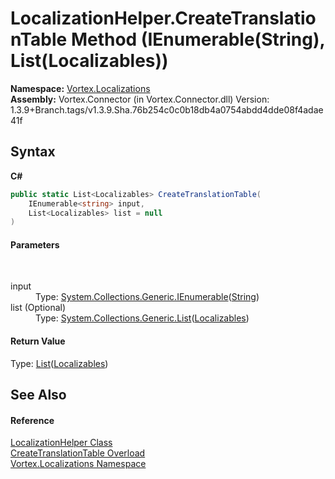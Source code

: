 # LocalizationHelper.CreateTranslationTable Method (IEnumerable(String), List(Localizables))
 

**Namespace:**&nbsp;<a href="N_Vortex_Localizations.md">Vortex.Localizations</a><br />**Assembly:**&nbsp;Vortex.Connector (in Vortex.Connector.dll) Version: 1.3.9+Branch.tags/v1.3.9.Sha.76b254c0c0b18db4a0754abdd4dde08f4adae41f

## Syntax

**C#**<br />
``` C#
public static List<Localizables> CreateTranslationTable(
	IEnumerable<string> input,
	List<Localizables> list = null
)
```


#### Parameters
&nbsp;<dl><dt>input</dt><dd>Type: <a href="https://docs.microsoft.com/dotnet/api/system.collections.generic.ienumerable-1" target="_blank">System.Collections.Generic.IEnumerable</a>(<a href="https://docs.microsoft.com/dotnet/api/system.string" target="_blank">String</a>)<br /></dd><dt>list (Optional)</dt><dd>Type: <a href="https://docs.microsoft.com/dotnet/api/system.collections.generic.list-1" target="_blank">System.Collections.Generic.List</a>(<a href="T_Vortex_Localizations_Localizables.md">Localizables</a>)<br /></dd></dl>

#### Return Value
Type: <a href="https://docs.microsoft.com/dotnet/api/system.collections.generic.list-1" target="_blank">List</a>(<a href="T_Vortex_Localizations_Localizables.md">Localizables</a>)

## See Also


#### Reference
<a href="T_Vortex_Localizations_LocalizationHelper.md">LocalizationHelper Class</a><br /><a href="Overload_Vortex_Localizations_LocalizationHelper_CreateTranslationTable.md">CreateTranslationTable Overload</a><br /><a href="N_Vortex_Localizations.md">Vortex.Localizations Namespace</a><br />